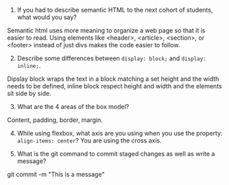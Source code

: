 1. If you had to describe semantic HTML to the next cohort of students, what would you say?

Semantic html uses more meaning to organize a web page so that it is easier to read. Using elements like &lt;header&gt;, &lt;article&gt;, &lt;section&gt;, or &lt;footer&gt; instead of just divs makes the code easier to follow.

2. Describe some differences between ```display: block;``` and ```display: inline;```.

Dipslay block wraps the text in a block matching a set height and the width needs to be defined, inline block respect height and width and the elements sit side by side.

3. What are the 4 areas of the box model?

Content, padding, border, margin.

4. While using flexbox, what axis are you using when you use the property: ```align-items: center```?
You are using the cross axis.

5. What is the git command to commit staged changes as well as write a message?

git commit -m "This is a message"